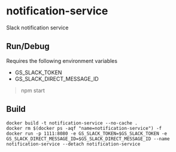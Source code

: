 
# notification-service 

Slack notification service  

## Run/Debug 

Requires the following environment variables  

- GS_SLACK_TOKEN
- GS_SLACK_DIRECT_MESSAGE_ID

> npm start

## Build

	docker build -t notification-service --no-cache .
	docker rm $(docker ps -aqf "name=notification-service") -f
	docker run -p 1111:8080 -e GS_SLACK_TOKEN=$GS_SLACK_TOKEN -e GS_SLACK_DIRECT_MESSAGE_ID=$GS_SLACK_DIRECT_MESSAGE_ID --name notification-service --detach notification-service